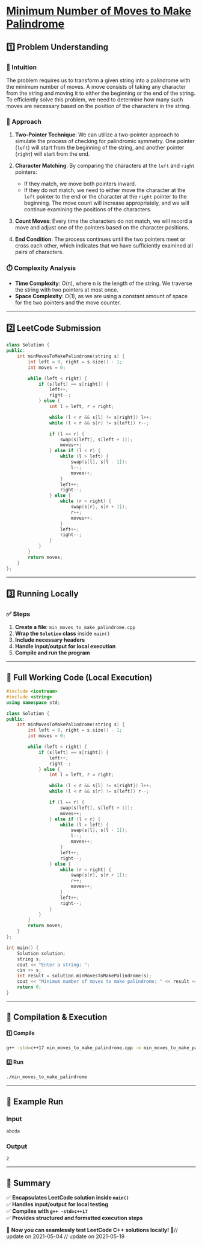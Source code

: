 # **[Minimum Number of Moves to Make Palindrome](https://leetcode.com/problems/minimum-number-of-moves-to-make-palindrome/description/)**  

## **1️⃣ Problem Understanding**  
### **📌 Intuition**  
The problem requires us to transform a given string into a palindrome with the minimum number of moves. A move consists of taking any character from the string and moving it to either the beginning or the end of the string. To efficiently solve this problem, we need to determine how many such moves are necessary based on the position of the characters in the string. 

### **🚀 Approach**  
1. **Two-Pointer Technique**: We can utilize a two-pointer approach to simulate the process of checking for palindromic symmetry. One pointer (`left`) will start from the beginning of the string, and another pointer (`right`) will start from the end.
  
2. **Character Matching**: By comparing the characters at the `left` and `right` pointers:
   - If they match, we move both pointers inward.
   - If they do not match, we need to either move the character at the `left` pointer to the end or the character at the `right` pointer to the beginning. The move count will increase appropriately, and we will continue examining the positions of the characters.

3. **Count Moves**: Every time the characters do not match, we will record a move and adjust one of the pointers based on the character positions.

4. **End Condition**: The process continues until the two pointers meet or cross each other, which indicates that we have sufficiently examined all pairs of characters.

### **⏱️ Complexity Analysis**  
- **Time Complexity**: O(n), where n is the length of the string. We traverse the string with two pointers at most once.
- **Space Complexity**: O(1), as we are using a constant amount of space for the two pointers and the move counter.

---  

## **2️⃣ LeetCode Submission**  
```cpp
class Solution {
public:
    int minMovesToMakePalindrome(string s) {
        int left = 0, right = s.size() - 1;
        int moves = 0;

        while (left < right) {
            if (s[left] == s[right]) {
                left++;
                right--;
            } else {
                int l = left, r = right;

                while (l < r && s[l] != s[right]) l++;
                while (l < r && s[r] != s[left]) r--;

                if (l == r) {
                    swap(s[left], s[left + 1]);
                    moves++;
                } else if (l < r) {
                    while (l > left) {
                        swap(s[l], s[l - 1]);
                        l--;
                        moves++;
                    }
                    left++;
                    right--;
                } else {
                    while (r < right) {
                        swap(s[r], s[r + 1]);
                        r++;
                        moves++;
                    }
                    left++;
                    right--;
                }
            }
        }
        return moves;
    }
};  
```  

---  

## **3️⃣ Running Locally**  
### **✅ Steps**  
1. **Create a file**: `min_moves_to_make_palindrome.cpp`  
2. **Wrap the `Solution` class** inside `main()`  
3. **Include necessary headers**  
4. **Handle input/output for local execution**  
5. **Compile and run the program**  

---  

## **📝 Full Working Code (Local Execution)**  
```cpp
#include <iostream>
#include <string>
using namespace std;

class Solution {
public:
    int minMovesToMakePalindrome(string s) {
        int left = 0, right = s.size() - 1;
        int moves = 0;

        while (left < right) {
            if (s[left] == s[right]) {
                left++;
                right--;
            } else {
                int l = left, r = right;

                while (l < r && s[l] != s[right]) l++;
                while (l < r && s[r] != s[left]) r--;

                if (l == r) {
                    swap(s[left], s[left + 1]);
                    moves++;
                } else if (l < r) {
                    while (l > left) {
                        swap(s[l], s[l - 1]);
                        l--;
                        moves++;
                    }
                    left++;
                    right--;
                } else {
                    while (r < right) {
                        swap(s[r], s[r + 1]);
                        r++;
                        moves++;
                    }
                    left++;
                    right--;
                }
            }
        }
        return moves;
    }
};

int main() {
    Solution solution;
    string s;
    cout << "Enter a string: ";
    cin >> s;
    int result = solution.minMovesToMakePalindrome(s);
    cout << "Minimum number of moves to make palindrome: " << result << endl;
    return 0;
}
```  

---  

## **🔧 Compilation & Execution**  
#### **1️⃣ Compile**  
```bash
g++ -std=c++17 min_moves_to_make_palindrome.cpp -o min_moves_to_make_palindrome
```  

#### **2️⃣ Run**  
```bash
./min_moves_to_make_palindrome
```  

---  

## **🎯 Example Run**  
### **Input**  
```
abcda
```  
### **Output**  
```
2
```  

---  

## **📌 Summary**  
✅ **Encapsulates LeetCode solution inside `main()`**  
✅ **Handles input/output for local testing**  
✅ **Compiles with `g++ -std=c++17`**  
✅ **Provides structured and formatted execution steps**  

🚀 **Now you can seamlessly test LeetCode C++ solutions locally!** 🚀// update on 2021-05-04
// update on 2021-05-19
